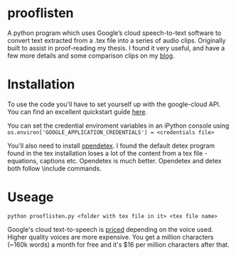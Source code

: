 # prooflisten
A python program which uses Google’s cloud speech-to-text software to convert text extracted from a .tex file into a series of audio clips. Originally built to assist in proof-reading my thesis. I found it very useful, and have a few more details and some comparison clips on my [blog](https://michaeledjones.tumblr.com/post/183380727169/proof-listening).

# Installation
To use the code you'll have to set yourself up with the google-cloud API. You can find an excellent quickstart guide [here](https://cloud.google.com/text-to-speech/docs/quickstart-client-libraries).

You can set the credential enviroment variables in an iPython console using `os.environ['GOOGLE_APPLICATION_CREDENTIALS'] = <credentials file>`

You'll also need to install [opendetex](https://github.com/pkubowicz/opendetex). I found the default detex program found in the tex installation loses a lot of the content from a tex file - equations, captions etc. Opendetex is much better. Opendetex and detex both follow \include commands.

# Useage

`python prooflisten.py <folder with tex file in it> <tex file name>`
 
Google's cloud text-to-speech is [priced](https://cloud.google.com/text-to-speech/pricing) depending on the voice used. Higher quality voices are more expensive. You get a million characters (~160k words) a month for free and it's $16 per million characters after that.
